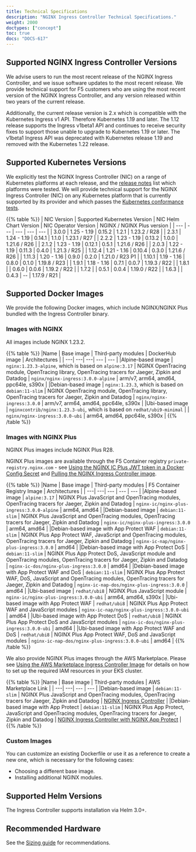 ```yaml
---
title: Technical Specifications
description: "NGINX Ingress Controller Technical Specifications."
weight: 2000
doctypes: ["concept"]
toc: true
docs: "DOCS-617"
---
```



## Supported NGINX Ingress Controller Versions

We advise users to run the most recent release of the NGINX Ingress Controller, and we issue software updates to the most recent release. We provide technical support for F5 customers who are using the most recent version of the NGINX Ingress Controller, and any version released within two years of the current release.

Additionally, the current release version is 2.x which is compatible with the Kubernetes Ingress v1 API. Therefore Kubernetes 1.19 and later.
The 1.12 release supports the Ingress v1beta1 API and continues to receive security fixes to support those unable to upgrade to Kubernetes 1.19 or later. The v1beta1 Ingress API was deprecated with Kubernetes release 1.19 and removed with the Kubernetes 1.22 release.

## Supported Kubernetes Versions

We explicitly test the NGINX Ingress Controller (NIC) on a range of Kubernetes platforms at each release, and the [release notes](/nginx-ingress-controller/releases) list which platforms were tested. We will provide technical support for the NGINX Ingress Controller (NIC) on any Kubernetes platform that is currently supported by its provider and which passes the [Kubernetes conformance tests](https://www.cncf.io/certification/software-conformance/).

{{% table %}}
| NIC Version | Supported Kubernetes Version | NIC Helm Chart Version | NIC Operator Version | NGINX / NGINX Plus version |
| --- | --- | --- | --- | --- |
| 3.0.0 | 1.25 - 1.19 | 0.15.2 | 1.2.1 | 1.23.2 / R28 |
| 2.3.1 | 1.24 - 1.19 | 0.14.1 | 1.1.0 | 1.23.1 / R27 |
| 2.2.2 | 1.23 - 1.19 | 0.13.2 | 1.0.0 | 1.21.6 / R26 |
| 2.1.2 | 1.23 - 1.19 | 0.12.1 | 0.5.1 | 1.21.6 / R26 |
| 2.0.3 | 1.22 - 1.19 | 0.11.3 | 0.4.0 | 1.21.3 / R25 |
| 1.12.4 | 1.21 - 1.16 | 0.10.4 | 0.3.0 | 1.21.6 / R26 |
| 1.11.3 | 1.20 - 1.16 | 0.9.0 | 0.2.0 | 1.21.0 / R23 P1 |
| 1.10.1 | 1.19 - 1.16 | 0.8.0 | 0.1.0 | 1.19.8 / R23 |
| 1.9.1 | 1.18 - 1.16 | 0.7.1 | 0.0.7 | 1.19.3 / R22 |
| 1.8.1 |  | 0.6.0 | 0.0.6 | 1.19.2 / R22 |
| 1.7.2 |  | 0.5.1 | 0.0.4 | 1.19.0 / R22 |
| 1.6.3 |  | 0.4.3 | -- | 1.17.9 / R21 |

## Supported Docker Images

We provide the following Docker images, which include NGINX/NGINX Plus bundled with the Ingress Controller binary.

### Images with NGINX

All images include NGINX 1.23.2.

{{% table %}}
|Name | Base image | Third-party modules | DockerHub image | Architectures |
| ---| ---| ---| --- | --- |
|Alpine-based image | ``nginx:1.23.3-alpine``, which is based on ``alpine:3.17`` | NGINX OpenTracing module, OpenTracing library, OpenTracing tracers for Jaeger, Zipkin and Datadog | ``nginx/nginx-ingress:3.0.0-alpine`` | arm/v7, arm64, amd64, ppc64le, s390x |
|Debian-based image | ``nginx:1.23.3``, which is based on ``debian:11-slim`` | NGINX OpenTracing module, OpenTracing library, OpenTracing tracers for Jaeger, Zipkin and Datadog | ``nginx/nginx-ingress:3.0.0`` | arm/v7, arm64, amd64, ppc64le, s390x |
|Ubi-based image | ``nginxcontrib/nginx:1.23.3-ubi``, which is based on ``redhat/ubi9-minimal`` |  | ``nginx/nginx-ingress:3.0.0-ubi`` | arm64, amd64, ppc64le, s390x |
{{% /table %}}

### Images with NGINX Plus

NGINX Plus images include NGINX Plus R28.

NGINX Plus images are available through the F5 Container registry `private-registry.nginx.com` - see [Using the NGINX IC Plus JWT token in a Docker Config Secret](/nginx-ingress-controller/installation/using-the-jwt-token-docker-secret) and [Pulling the NGINX Ingress Controller image](/nginx-ingress-controller/installation/pulling-ingress-controller-image).

{{% table %}}
|Name | Base image | Third-party modules | F5 Container Registry Image | Architectures |
| ---| ---| --- | --- | --- |
|Alpine-based image | ``alpine:3.17`` | NGINX Plus JavaScript and OpenTracing modules, OpenTracing tracers for Jaeger, Zipkin and Datadog | `nginx-ic/nginx-plus-ingress:3.0.0-alpine` | arm64, amd64 |
|Debian-based image | ``debian:11-slim`` | NGINX Plus JavaScript and OpenTracing modules, OpenTracing tracers for Jaeger, Zipkin and Datadog | `nginx-ic/nginx-plus-ingress:3.0.0` | arm64, amd64 |
|Debian-based image with App Protect WAF | ``debian:11-slim`` | NGINX Plus App Protect WAF, JavaScript and OpenTracing modules, OpenTracing tracers for Jaeger, Zipkin and Datadog | `nginx-ic-nap/nginx-plus-ingress:3.0.0` | amd64 |
|Debian-based image with App Protect DoS | ``debian:11-slim`` | NGINX Plus App Protect DoS, JavaScript module and OpenTracing modules, OpenTracing tracers for Jaeger, Zipkin and Datadog | `nginx-ic-dos/nginx-plus-ingress:3.0.0` | amd64 |
|Debian-based image with App Protect WAF and DoS | ``debian:11-slim`` | NGINX Plus App Protect WAF, DoS, JavaScript and OpenTracing modules, OpenTracing tracers for Jaeger, Zipkin and Datadog | `nginx-ic-nap-dos/nginx-plus-ingress:3.0.0` | amd64 |
|Ubi-based image | ``redhat/ubi8`` | NGINX Plus JavaScript module | `nginx-ic/nginx-plus-ingress:3.0.0-ubi` | arm64, amd64, s390x |
|Ubi-based image with App Protect WAF | ``redhat/ubi8`` | NGINX Plus App Protect WAF and JavaScript modules | `nginx-ic-nap/nginx-plus-ingress:3.0.0-ubi` | amd64 |
|Ubi-based image with App Protect DoS | ``redhat/ubi8`` | NGINX Plus App Protect DoS and JavaScript modules | `nginx-ic-dos/nginx-plus-ingress:3.0.0-ubi` | amd64 |
|Ubi-based image with App Protect WAF and DoS | ``redhat/ubi8`` | NGINX Plus App Protect WAF, DoS and JavaScript modules | `nginx-ic-nap-dos/nginx-plus-ingress:3.0.0-ubi` | amd64 |
{{% /table %}}

We also provide NGINX Plus images through the AWS Marketplace. Please see [Using the AWS Marketplace Ingress Controller Image](/nginx-ingress-controller/installation/using-aws-marketplace-image/) for details on how to set up the required IAM resources in your EKS cluster.

{{% table %}}
|Name | Base image | Third-party modules | AWS Marketplace Link |
| ---| ---| --- | --- |
|Debian-based image | ``debian:11-slim`` | NGINX Plus JavaScript and OpenTracing modules, OpenTracing tracers for Jaeger, Zipkin and Datadog | [NGINX Ingress Controller](https://aws.amazon.com/marketplace/pp/prodview-fx3faxl7zqeau) |
|Debian-based image with App Protect | ``debian:11-slim`` | NGINX Plus App Protect, JavaScript and OpenTracing modules, OpenTracing tracers for Jaeger, Zipkin and Datadog | [NGINX Ingress Controller with NGINX App Protect](https://aws.amazon.com/marketplace/pp/prodview-vnrnxbf6u3nra) |
{{% /table %}}

### Custom Images

You can customize an existing Dockerfile or use it as a reference to create a new one, which is necessary for the following cases:

* Choosing a different base image.
* Installing additional NGINX modules.

## Supported Helm Versions

The Ingress Controller supports installation via Helm 3.0+.

## Recommended Hardware

See the [Sizing guide](https://www.nginx.com/resources/datasheets/nginx-ingress-controller-kubernetes-sizing-guide/) for recommendations.
